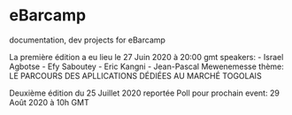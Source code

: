 # eBarcamp
documentation, dev projects for eBarcamp

La première édition a eu lieu le 27 Juin 2020 à 20:00 gmt
   speakers: 
     - Israel Agbotse
     - Efy Saboutey 
     - Eric Kangni
     - Jean-Pascal Mewenemesse
    thème: LE PARCOURS DES APLLICATIONS DÉDIÉES AU MARCHÉ TOGOLAIS
    
 Deuxième édition du 25 Juillet 2020 reportée
 Poll pour prochain event:
     29 Août 2020 à 10h GMT
